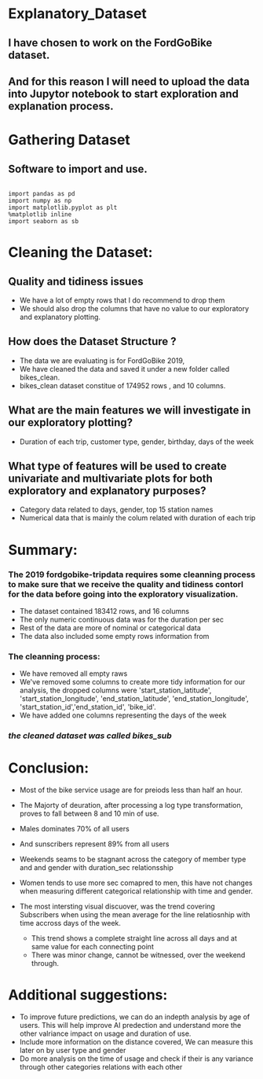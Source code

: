 # Explanatory_Dataset
## I have chosen to work on the FordGoBike dataset. 
## And for this reason I will need to upload the data into Jupytor notebook to start exploration and explanation process.


# Gathering Dataset
## Software to import and use.

```

import pandas as pd
import numpy as np
import matplotlib.pyplot as plt
%matplotlib inline
import seaborn as sb

```

# Cleaning the Dataset:
## Quality and tidiness issues
 - We have a lot of empty rows that I do recommend to drop them
 - We should also drop the columns that have no value to our exploratory and explanatory plotting.
 
 
## How does the Dataset Structure ?
- The data we are evaluating is for FordGoBike 2019, 
- We have cleaned the data and saved it under a new folder called bikes_clean.
- bikes_clean dataset constitue of 174952 rows , and 10 columns.


## What are the main features we will investigate in our exploratory plotting?
- Duration of each trip, customer type, gender, birthday, days of the week


## What type of features will be used to create univariate and multivariate plots for both exploratory and explanatory purposes?

- Category data related to days, gender, top 15 station names
- Numerical data that is mainly the colum related with duration of each trip


# Summary:

### The 2019 fordgobike-tripdata requires some cleanning process to make sure that we receive the quality and tidiness contorl for the data before going into the exploratory visualization.
 - The dataset contained 183412 rows, and 16 columns 
 - The only numeric continuous data was for the duration per sec 
 - Rest of the data are more of nominal or categorical data
 - The data also included some empty rows information from 
 
 ### The cleanning process:
  - We have removed all empty raws
  - We've removed some columns to create more tidy information for our analysis, the dropped columns were 'start_station_latitude', 'start_station_longitude', 'end_station_latitude', 'end_station_longitude', 'start_station_id','end_station_id', 'bike_id'.
  - We have added one columns representing the days of the week

### _the cleaned dataset was called bikes_sub_
  



# Conclusion:

- Most of the bike service usage are for preiods less than half an hour.
- The Majorty of deuration, after processing a log type transformation, proves to fall between 8 and 10 min of use.

- Males dominates 70% of all users
- And sunscribers represent 89% from all users

- Weekends seams to be stagnant across the category of member type and and gender with duration_sec relationsship
- Women tends to use more sec comapred to men, this have not changes when measuring different categorical relationship with time and gender.

- The most intersting visual discuover, was the trend covering Subscribers when using the mean average for the line relatiosnhip with time accross days of the week. 
    - This trend shows a complete straight line across all days and at same value for each connecting point
    - There was minor change, cannot be witnessed, over the weekend through.



# Additional suggestions:
 - To improve future predictions, we can do an indepth analysis by age of users. This will help improve AI predection and understand more the other valriance impact on usage and duration of use. 
 - Include more information on the distance covered, We can measure this later on by user type and gender
 - Do more analysis on the time of usage and check if their is any variance through other categories relations with each other
  
